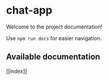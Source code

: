 # chat-app

Welcome to the project documentation!

Use `npm run docs` for easier navigation.

## Available documentation

[[index]]
